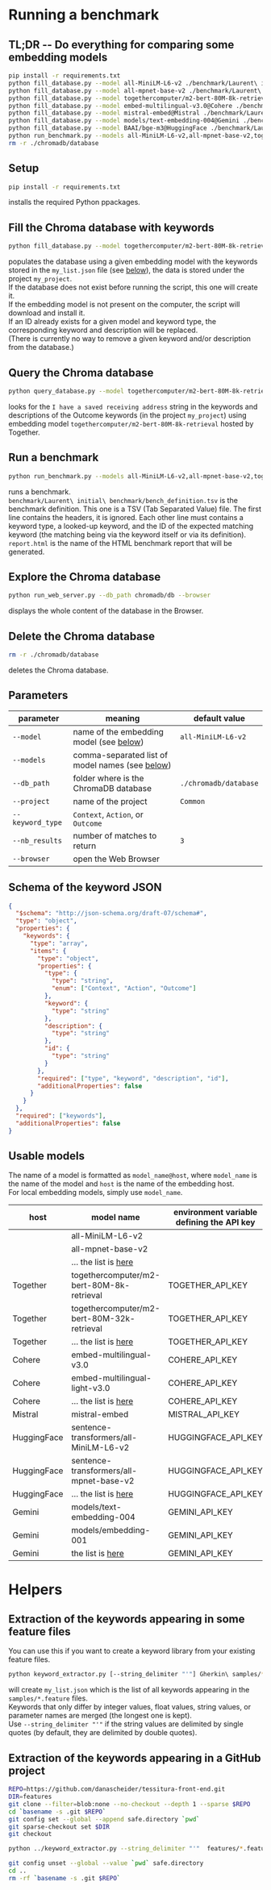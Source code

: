 # Running a benchmark

## TL;DR -- Do everything for comparing some embedding models
```sh
pip install -r requirements.txt
python fill_database.py --model all-MiniLM-L6-v2 ./benchmark/Laurent\ initial\ benchmark/keyword_samples.json
python fill_database.py --model all-mpnet-base-v2 ./benchmark/Laurent\ initial\ benchmark/keyword_samples.json
python fill_database.py --model togethercomputer/m2-bert-80M-8k-retrieval@Together ./benchmark/Laurent\ initial\ benchmark/keyword_samples.json
python fill_database.py --model embed-multilingual-v3.0@Cohere ./benchmark/Laurent\ initial\ benchmark/keyword_samples.json
python fill_database.py --model mistral-embed@Mistral ./benchmark/Laurent\ initial\ benchmark/keyword_samples.json
python fill_database.py --model models/text-embedding-004@Gemini ./benchmark/Laurent\ initial\ benchmark/keyword_samples.json
python fill_database.py --model BAAI/bge-m3@HuggingFace ./benchmark/Laurent\ initial\ benchmark/keyword_samples.json
python run_benchmark.py --models all-MiniLM-L6-v2,all-mpnet-base-v2,togethercomputer/m2-bert-80M-8k-retrieval@Together,embed-multilingual-v3.0@Cohere,mistral-embed@Mistral,models/text-embedding-004@Gemini,BAAI/bge-m3@HuggingFace --nb_results 3 ./benchmark/Laurent\ initial\ benchmark/bench_definition.tsv report.html
rm -r ./chromadb/database
```

## Setup
```sh
pip install -r requirements.txt
```
installs the required Python ppackages.

## Fill the Chroma database with keywords
```sh
python fill_database.py --model togethercomputer/m2-bert-80M-8k-retrieval@Together --db_path ./chromadb/db --project my_project my_list.json
```
populates the database using a given embedding model with the keywords stored in the `my_list.json` file (see [below](#schema-of-the-keyword-json)), the data is stored under the project `my_project`.  
If the database does not exist before running the script, this one will create it.  
If the embedding model is not present on the computer, the script will download and install it.  
If an ID already exists for a given model and keyword type, the corresponding keyword and description will be replaced.  
(There is currently no way to remove a given keyword and/or description from the database.)

## Query the Chroma database
```sh
python query_database.py --model togethercomputer/m2-bert-80M-8k-retrieval@Together --db_path ./chromadb/db --project my_project --keyword_type "Outcome" --nb_results 5 "I have a saved receiving address"
```
looks for the `I have a saved receiving address` string in the keywords and descriptions of the Outcome keywords (in the project `my_project`) using embedding model `togethercomputer/m2-bert-80M-8k-retrieval` hosted by Together.

## Run a benchmark
```sh
python run_benchmark.py --models all-MiniLM-L6-v2,all-mpnet-base-v2,togethercomputer/m2-bert-80M-8k-retrieval@Together --db_path chromadb/db --project my_project --nb_results 3 ./benchmark/Laurent\ initial\ benchmark/bench_definition.tsv report.html
```
runs a benchmark.  
`benchmark/Laurent\ initial\ benchmark/bench_definition.tsv` is the benchmark definition. This one is a TSV (Tab Separated Value) file. The first line contains the headers, it is ignored. Each other line must contains a keyword type, a looked-up keyword, and the ID of the expected matching keyword (the matching being via the keyword itself or via its definition).  
`report.html` is the name of the HTML benchmark report that will be generated.

## Explore the Chroma database
```sh
python run_web_server.py --db_path chromadb/db --browser
```
displays the whole content of the database in the Browser.

## Delete the Chroma database
```sh
rm -r ./chromadb/database
```
deletes the Chroma database.

## Parameters
| parameter        | meaning                                                           | default value         |
| ---------------- | ----------------------------------------------------------------- | --------------------- |
| `--model`        | name of the embedding model (see [below](#usable-models))         | `all-MiniLM-L6-v2`    |
| `--models`       | comma-separated list of model names (see [below](#usable-models)) |                       |
| `--db_path`      | folder where is the ChromaDB database                             | `./chromadb/database` |
| `--project`      | name of the project                                               | `Common`              |
| `--keyword_type` | `Context`, `Action`, or `Outcome`                                 |                       |
| `--nb_results  ` | number of matches to return                                       | `3`                   |
| `--browser`      | open the Web Browser                                              |                       |

## Schema of the keyword JSON
```json
{
  "$schema": "http://json-schema.org/draft-07/schema#",
  "type": "object",
  "properties": {
    "keywords": {
      "type": "array",
      "items": {
        "type": "object",
        "properties": {
          "type": {
            "type": "string",
            "enum": ["Context", "Action", "Outcome"]
          },
          "keyword": {
            "type": "string"
          },
          "description": {
            "type": "string"
          },
          "id": {
            "type": "string"
          }
        },
        "required": ["type", "keyword", "description", "id"],
        "additionalProperties": false
      }
    }
  },
  "required": ["keywords"],
  "additionalProperties": false
}
```

## Usable models
The name of a model is formatted as `model_name@host`, where `model_name` is the name of the model and `host` is the name of the embedding host.  
For local embedding models, simply use `model_name`.

| host        | model name                                                                                                   | environment variable defining the API key |
| ----------- | ------------------------------------------------------------------------------------------------------------ | ----------------------------------------- |
|             | all-MiniLM-L6-v2                                                                                             |                                           |
|             | all-mpnet-base-v2                                                                                            |                                           |
|             | … the list is [here](https://www.sbert.net/docs/sentence_transformer/pretrained_models.html#original-models) |                                           |
| Together    | togethercomputer/m2-bert-80M-8k-retrieval                                                                    | TOGETHER_API_KEY                          |
| Together    | togethercomputer/m2-bert-80M-32k-retrieval                                                                   | TOGETHER_API_KEY                          |
| Together    | … the list is [here](https://api.together.ai/models)                                                         | TOGETHER_API_KEY                          |
| Cohere      | embed-multilingual-v3.0                                                                                      | COHERE_API_KEY                            |
| Cohere      | embed-multilingual-light-v3.0                                                                                | COHERE_API_KEY                            |
| Cohere      | … the list is [here](https://api.together.ai/models)                                                         | COHERE_API_KEY                            |
| Mistral     | mistral-embed                                                                                                | MISTRAL_API_KEY                           |
| HuggingFace | sentence-transformers/all-MiniLM-L6-v2                                                                       | HUGGINGFACE_API_KEY                       |
| HuggingFace | sentence-transformers/all-mpnet-base-v2                                                                      | HUGGINGFACE_API_KEY                       |
| HuggingFace | … the list is [here](https://huggingface.co/models?filter=sentence-transformers)                             | HUGGINGFACE_API_KEY                       |
| Gemini      | models/text-embedding-004                                                                                    | GEMINI_API_KEY                            |
| Gemini      | models/embedding-001                                                                                         | GEMINI_API_KEY                            |
| Gemini      | the list is [here](https://ai.google.dev/gemini-api/docs/models/gemini#text-embedding)                       | GEMINI_API_KEY                            |

# Helpers

## Extraction of the keywords appearing in some feature files
You can use this if you want to create a keyword library from your existing feature files.
```sh
python keyword_extractor.py [--string_delimiter "'"] Gherkin\ samples/*.feature my_list.json
```
will create `my_list.json` which is the list of all keywords appearing in the `samples/*.feature` files.  
Keywords that only differ by integer values, float values, string values, or parameter names are merged (the longest one is kept).  
Use `--string_delimiter "'"` if the string values are delimited by single quotes (by default, they are delimited by double quotes).

## Extraction of the keywords appearing in a GitHub project
```sh
REPO=https://github.com/danascheider/tessitura-front-end.git
DIR=features
git clone --filter=blob:none --no-checkout --depth 1 --sparse $REPO
cd `basename -s .git $REPO`
git config set --global --append safe.directory `pwd`
git sparse-checkout set $DIR
git checkout

python ../keyword_extractor.py --string_delimiter "'"  features/*.feature ../my_list.json

git config unset --global --value `pwd` safe.directory
cd ..
rm -rf `basename -s .git $REPO`
```
